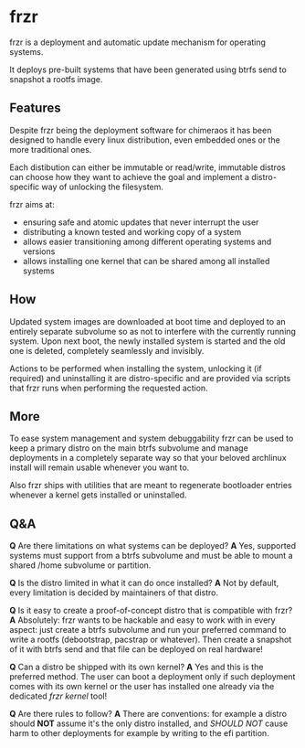 # frzr

frzr is a deployment and automatic update mechanism for operating systems.

It deploys pre-built systems that have been generated using btrfs send to snapshot a rootfs image.

## Features
Despite frzr being the deployment software for chimeraos it has been designed to handle every linux distribution,
even embedded ones or the more traditional ones.

Each distibution can either be immutable or read/write, immutable distros can choose how they want to achieve the goal
and implement a distro-specific way of unlocking the filesystem.

frzr aims at:
- ensuring safe and atomic updates that never interrupt the user
- distributing a known tested and working copy of a system
- allows easier transitioning among different operating systems and versions
- allows installing one kernel that can be shared among all installed systems

## How
Updated system images are downloaded at boot time and deployed to an entirely separate subvolume so as not to interfere with the currently running system. Upon next boot, the newly installed system is started and the old one is deleted, completely seamlessly and invisibly.

Actions to be performed when installing the system, unlocking it (if required) and uninstalling it are distro-specific and are provided
via scripts that frzr runs when performing the requested action.

## More
To ease system management and system debuggability frzr can be used to keep a primary distro on the main btrfs subvolume and
manage deployments in a completely separate way so that your beloved archlinux install will remain usable whenever you want to.

Also frzr ships with utilities that are meant to regenerate bootloader entries whenever a kernel gets installed or uninstalled.

## Q&A

__Q__ Are there limitations on what systems can be deployed?
__A__ Yes, supported systems must support from a btrfs subvolume and must be able to mount a shared /home subvolume or partition.

__Q__ Is the distro limited in what it can do once installed?
__A__ Not by default, every limitation is decided by maintainers of that distro.

__Q__ Is it easy to create a proof-of-concept distro that is compatible with frzr?
__A__ Absolutely: frzr wants to be hackable and easy to work with in every aspect: just create a btrfs subvolume and run your preferred command to write a rootfs (debootstrap, pacstrap or whatever). Then create a snapshot of it with btrfs send and that file can be deployed on real hardware!

__Q__ Can a distro be shipped with its own kernel?
__A__ Yes and this is the preferred method. The user can boot a deployment only if such deployment comes with its own kernel or the user has installed one
already via the dedicated *frzr kernel* tool!

__Q__ Are there rules to follow?
__A__ There are conventions: for example a distro should __NOT__ assume it's the only distro installed, and *SHOULD NOT* cause harm to other deployments for example by writing to the efi partition.